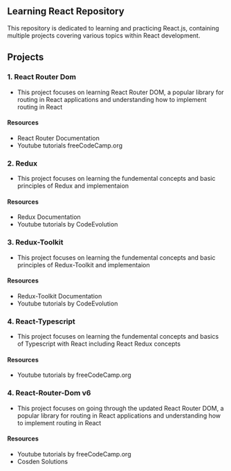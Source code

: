
## Learning React Repository

This repository is dedicated to learning and practicing React.js, containing multiple projects covering various topics within React development.


## Projects

### 1. React Router Dom
    
- This project focuses on learning React Router DOM, a popular library for routing in React applications and understanding how to implement routing in React

#### Resources

-  React Router Documentation
-  Youtube tutorials freeCodeCamp.org

### 2. Redux

- This project focuses on learning the fundemental concepts and basic principles of Redux and implementaion 

#### Resources

-  Redux Documentation
-  Youtube tutorials by CodeEvolution

 ### 3. Redux-Toolkit

- This project focuses on learning the fundemental concepts and basic principles of Redux-Toolkit and implementaion 

#### Resources

-  Redux-Toolkit Documentation
-  Youtube tutorials by CodeEvolution
  
  ### 4. React-Typescript

- This project focuses on learning the fundemental concepts and basics of Typescript with React including React Redux concepts 

#### Resources

-  Youtube tutorials by freeCodeCamp.org

  ### 4. React-Router-Dom v6

- This project focuses on going through the updated React Router DOM, a popular library for routing in React applications and understanding how to implement routing in React

#### Resources

-  Youtube tutorials by freeCodeCamp.org
-  Cosden Solutions